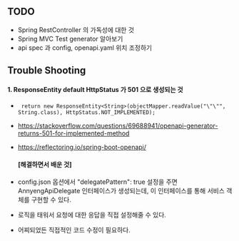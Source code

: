 ## TODO
* Spring RestController 의 가독성에 대한 것
* Spring MVC Test generator 알아보기
* api spec 과 config, openapi.yaml 위치 조정하기


## Trouble Shooting
#### 1. ResponseEntity default HttpStatus 가 501 으로 생성되는 것
  * ` return new ResponseEntity<String>(objectMapper.readValue("\"\"", String.class), HttpStatus.NOT_IMPLEMENTED);`
  * https://stackoverflow.com/questions/69688941/openapi-generator-returns-501-for-implemented-method
  * https://reflectoring.io/spring-boot-openapi/

    #### [해결하면서 배운 것]
  * config.json 옵션에서  "delegatePattern": true 설정을 주면 AnnyengApiDelegate 인터페이스가 생성되는데, 이 인터페이스를 통해 서비스 객체를 구현할 수 있다. 
  * 로직을 태워서 요청에 대한 응답을 직접 설정해줄 수 있다.  
  * 어찌되었든 직접적인 코드 수정이 필요하다. 



